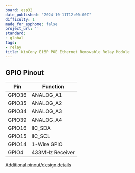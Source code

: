 ```yaml
---
board: esp32
date_published: '2024-10-11T12:00:00Z'
difficulty: 1
made_for_esphome: false
project_url: ''
standard:
- global
tags:
- relay
title: KinCony E16P POE Ethernet Removable Relay Module
---
```


## GPIO Pinout

| Pin    | Function            |
| ------ | ------------------- |
| GPIO36 | ANALOG_A1           |
| GPIO35 | ANALOG_A2           |
| GPIO34 | ANALOG_A3           |
| GPIO39 | ANALOG_A4           |
| GPIO16 | IIC_SDA             |
| GPIO15 | IIC_SCL             |
| GPIO14 | 1-Wire GPIO         |
| GPIO4  | 433MHz Receiver     |
[Additional pinout/design details](https://www.kincony.com/tuya-esp32-din-rail-relay-module.html)